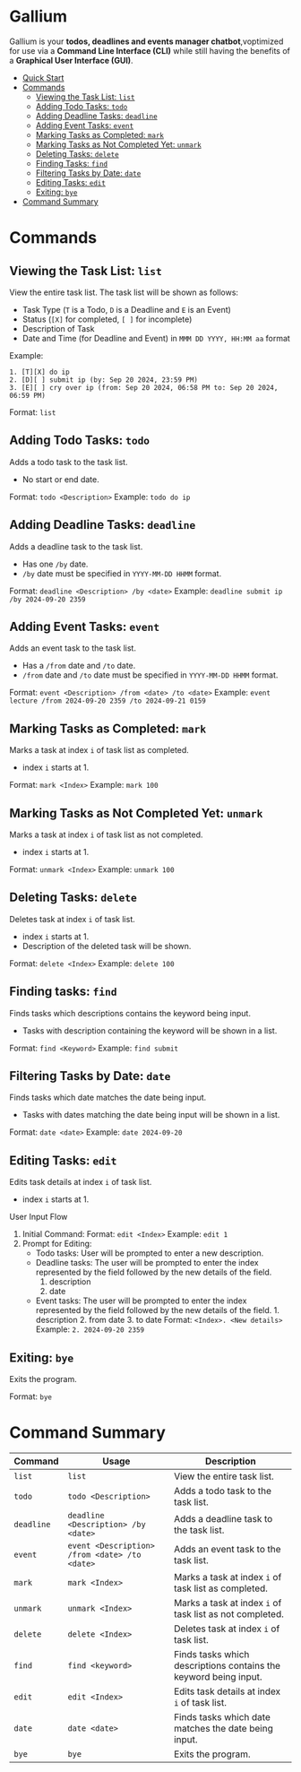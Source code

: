 # Gallium

Gallium is your **todos, deadlines and events manager chatbot**,voptimized for use via a **Command Line Interface (CLI)** while still having the benefits of a **Graphical User Interface (GUI)**.

- [Quick Start](#quick-start)
- [Commands](#commands)
  - [Viewing the Task List: `list`](#viewing-the-task-list-list)
  - [Adding Todo Tasks: `todo`](#adding-todo-tasks-todo)
  - [Adding Deadline Tasks: `deadline`](#adding-deadline-tasks-deadline)
  - [Adding Event Tasks: `event`](#adding-event-tasks-event)
  - [Marking Tasks as Completed: `mark`](#marking-tasks-as-completed-mark)
  - [Marking Tasks as Not Completed Yet: `unmark`](#marking-tasks-as-not-completed-yet-unmark)
  - [Deleting Tasks: `delete`](#deleting-tasks-delete)
  - [Finding Tasks: `find`](#finding-tasks-find)
  - [Filtering Tasks by Date: `date`](#filtering-tasks-by-date-date)
  - [Editing Tasks: `edit`](#editing-tasks-edit)
  - [Exiting: `bye`](#exiting-bye)
- [Command Summary](#command-summary)

# Commands

## Viewing the Task List: `list`

View the entire task list. The task list will be shown as follows:

- Task Type (`T` is a Todo, `D` is a Deadline and `E` is an Event)
- Status (`[X]` for completed, `[ ]` for incomplete)
- Description of Task
- Date and Time (for Deadline and Event) in `MMM DD YYYY, HH:MM aa` format

Example:

```
1. [T][X] do ip
2. [D][ ] submit ip (by: Sep 20 2024, 23:59 PM)
3. [E][ ] cry over ip (from: Sep 20 2024, 06:58 PM to: Sep 20 2024, 06:59 PM)
```

Format: `list`

## Adding Todo Tasks: `todo`

Adds a todo task to the task list.

- No start or end date.

Format: `todo <Description>`
Example: `todo do ip`

## Adding Deadline Tasks: `deadline`

Adds a deadline task to the task list.

- Has one `/by` date.
- `/by` date must be specified in `YYYY-MM-DD HHMM` format.

Format: `deadline <Description> /by <date>`
Example: `deadline submit ip /by 2024-09-20 2359`

## Adding Event Tasks: `event`

Adds an event task to the task list.

- Has a `/from` date and `/to` date.
- `/from` date and `/to` date must be specified in `YYYY-MM-DD HHMM` format.

Format: `event <Description> /from <date> /to <date>`
Example: `event lecture /from 2024-09-20 2359 /to 2024-09-21 0159`

## Marking Tasks as Completed: `mark`

Marks a task at index `i` of task list as completed.

- index `i` starts at 1.

Format: `mark <Index>`
Example: `mark 100`

## Marking Tasks as Not Completed Yet: `unmark`

Marks a task at index `i` of task list as not completed.

- index `i` starts at 1.

Format: `unmark <Index>`
Example: `unmark 100`

## Deleting Tasks: `delete`

Deletes task at index `i` of task list.

- index `i` starts at 1.
- Description of the deleted task will be shown.

Format: `delete <Index>`
Example: `delete 100`

## Finding tasks: `find`

Finds tasks which descriptions contains the keyword being input.

- Tasks with description containing the keyword will be shown in a list.

Format: `find <Keyword>`
Example: `find submit`

## Filtering Tasks by Date: `date`

Finds tasks which date matches the date being input.

- Tasks with dates matching the date being input will be shown in a list.

Format: `date <date>`
Example: `date 2024-09-20`

## Editing Tasks: `edit`

Edits task details at index `i` of task list.

- index `i` starts at 1.

User Input Flow

1. Initial Command:
   Format: `edit <Index>`
   Example: `edit 1`
2. Prompt for Editing:
   - Todo tasks: User will be prompted to enter a new description.
   - Deadline tasks: The user will be prompted to enter the index represented by the field followed by the new details of the field.
     1. description
     2. date
   - Event tasks: The user will be prompted to enter the index represented by the field followed by the new details of the field. 1. description 2. from date 3. to date
     Format: `<Index>. <New details>`
     Example: `2. 2024-09-20 2359`

## Exiting: `bye`

Exits the program.

Format: `bye`

# Command Summary

| Command    | Usage                                         | Description                                                      |
| ---------- | --------------------------------------------- | ---------------------------------------------------------------- |
| `list`     | `list`                                        | View the entire task list.                                       |
| `todo`     | `todo <Description>`                          | Adds a todo task to the task list.                               |
| `deadline` | `deadline <Description> /by <date>`           | Adds a deadline task to the task list.                           |
| `event`    | `event <Description> /from <date> /to <date>` | Adds an event task to the task list.                             |
| `mark`     | `mark <Index>`                                | Marks a task at index `i` of task list as completed.             |
| `unmark`   | `unmark <Index>`                              | Marks a task at index `i` of task list as not completed.         |
| `delete`   | `delete <Index>`                              | Deletes task at index `i` of task list.                          |
| `find`     | `find <keyword>`                              | Finds tasks which descriptions contains the keyword being input. |
| `edit`     | `edit <Index>`                                | Edits task details at index `i` of task list.                    |
| `date`     | `date <date>`                                 | Finds tasks which date matches the date being input.             |
| `bye`      | `bye`                                         | Exits the program.                                               |
